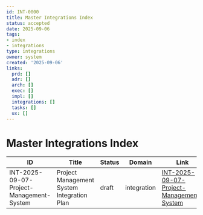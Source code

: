 ```yaml
---
id: INT-0000
title: Master Integrations Index
status: accepted
date: 2025-09-06
tags:
- index
- integrations
type: integrations
owner: system
created: '2025-09-06'
links:
  prd: []
  adr: []
  arch: []
  exec: []
  impl: []
  integrations: []
  tasks: []
  ux: []
---
```


# Master Integrations Index

| ID | Title | Status | Domain | Link |
|---|---|---|---|---|
| INT-2025-09-07-Project-Management-System | Project Management System Integration Plan | draft | integration | [INT-2025-09-07-Project-Management-System](INT-2025-09-07-Project-Management-System.md) |